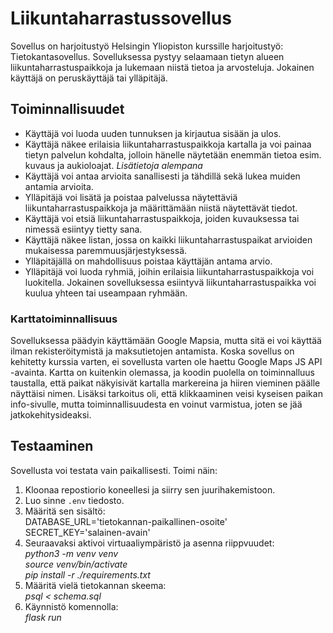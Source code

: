 # Liikuntaharrastussovellus

Sovellus on harjoitustyö Helsingin Yliopiston kurssille harjoitustyö: Tietokantasovellus. Sovelluksessa pystyy selaamaan tietyn alueen liikuntaharrastuspaikkoja ja lukemaan niistä tietoa ja arvosteluja. Jokainen käyttäjä on peruskäyttäjä tai ylläpitäjä.

## Toiminnallisuudet

- Käyttäjä voi luoda uuden tunnuksen ja kirjautua sisään ja ulos. 
- Käyttäjä näkee erilaisia liikuntaharrastuspaikkoja kartalla ja voi painaa tietyn palvelun kohdalta, jolloin hänelle näytetään enemmän tietoa esim. kuvaus ja aukioloajat. _Lisätietoja alempana_ 
- Käyttäjä voi antaa arvioita sanallisesti ja tähdillä sekä lukea muiden antamia arvioita.
- Ylläpitäjä voi lisätä ja poistaa palvelussa näytettäviä liikuntaharrastuspaikkoja ja määrittämään niistä näytettävät tiedot.
- Käyttäjä voi etsiä liikuntaharrastuspaikkoja, joiden kuvauksessa tai nimessä esiintyy tietty sana.
- Käyttäjä näkee listan, jossa on kaikki liikuntaharrastuspaikat arvioiden mukaisessa paremmuusjärjestyksessä.
- Ylläpitäjällä on mahdollisuus poistaa käyttäjän antama arvio.
- Ylläpitäjä voi luoda ryhmiä, joihin erilaisia liikuntaharrastuspaikkoja voi luokitella. Jokainen sovelluksessa esiintyvä liikuntaharrastuspaikka voi kuulua yhteen tai useampaan ryhmään.

### Karttatoiminnallisuus

Sovelluksessa päädyin käyttämään Google Mapsia, mutta sitä ei voi käyttää ilman rekisteröitymistä ja maksutietojen antamista. Koska sovellus on kehitetty kurssia varten, ei sovellusta varten ole haettu Google Maps JS API -avainta. Kartta on kuitenkin olemassa, ja koodin puolella on toiminnalluus taustalla, että paikat näkyisivät kartalla markereina ja hiiren vieminen päälle näyttäisi nimen. Lisäksi tarkoitus oli, että klikkaaminen veisi kyseisen paikan info-sivulle, mutta toiminnallisuudesta en voinut varmistua, joten se jää jatkokehitysideaksi. 

## Testaaminen

Sovellusta voi testata vain paikallisesti. Toimi näin:

1) Kloonaa repostiorio koneellesi ja siirry sen juurihakemistoon.
2) Luo sinne ```.env``` tiedosto.
3) Määritä sen sisältö:  
 DATABASE_URL='tietokannan-paikallinen-osoite'  
 SECRET_KEY='salainen-avain'
4) Seuraavaksi aktivoi virtuaaliympäristö ja asenna riippvuudet:  
*python3 -m venv venv*  
*source venv/bin/activate*  
*pip install -r ./requirements.txt*
5) Määritä vielä tietokannan skeema:  
*psql < schema.sql*
6) Käynnistö komennolla:  
*flask run*
